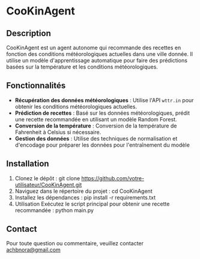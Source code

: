 # CooKinAgent
## Description
CooKinAgent est un agent autonome qui recommande des recettes en fonction des conditions météorologiques actuelles dans une ville donnée. Il utilise un modèle d'apprentissage automatique pour faire des prédictions basées sur la température et les conditions météorologiques.
## Fonctionnalités
- **Récupération des données météorologiques** : Utilise l'API `wttr.in` pour obtenir les conditions météorologiques actuelles.
- **Prédiction de recettes** : Basé sur les données météorologiques, prédit une recette recommandée en utilisant un modèle Random Forest.
- **Conversion de la température** : Conversion de la température de Fahrenheit à Celsius si nécessaire.
- **Gestion des données** : Utilise des techniques de normalisation et d'encodage pour préparer les données pour l'entraînement du modèle
## Installation

1. Clonez le dépôt :
   git clone https://github.com/votre-utilisateur/CooKinAgent.git
2. Naviguez dans le répertoire du projet :
   cd CooKinAgent
3. Installez les dépendances :
   pip install -r requirements.txt
4. Utilisation
   Exécutez le script principal pour obtenir une recette recommandée :
   python main.py
## Contact
Pour toute question ou commentaire, veuillez contacter achbnora@gmail.com
